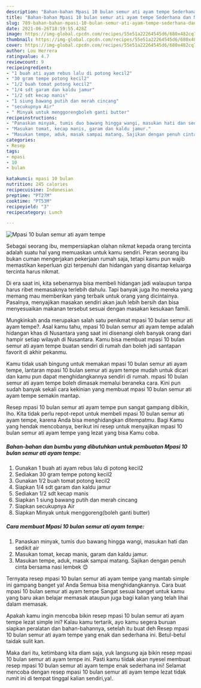 ```yaml
---
description: "Bahan-bahan Mpasi 10 bulan semur ati ayam tempe Sederhana dan Mudah Dibuat"
title: "Bahan-bahan Mpasi 10 bulan semur ati ayam tempe Sederhana dan Mudah Dibuat"
slug: 789-bahan-bahan-mpasi-10-bulan-semur-ati-ayam-tempe-sederhana-dan-mudah-dibuat
date: 2021-06-26T18:59:55.428Z
image: https://img-global.cpcdn.com/recipes/55e51a22264545d6/680x482cq70/mpasi-10-bulan-semur-ati-ayam-tempe-foto-resep-utama.jpg
thumbnail: https://img-global.cpcdn.com/recipes/55e51a22264545d6/680x482cq70/mpasi-10-bulan-semur-ati-ayam-tempe-foto-resep-utama.jpg
cover: https://img-global.cpcdn.com/recipes/55e51a22264545d6/680x482cq70/mpasi-10-bulan-semur-ati-ayam-tempe-foto-resep-utama.jpg
author: Lou Herrera
ratingvalue: 4.7
reviewcount: 9
recipeingredient:
- "1 buah ati ayam rebus lalu di potong kecil2"
- "30 gram tempe potong kecil2"
- "1/2 buah tomat potong kecil2"
- "1/4 sdt garam dan kaldu jamur"
- "1/2 sdt kecap manis"
- "1 siung bawang putih dan merah cincang"
- "secukupnya Air"
- " Minyak untuk menggorengboleh ganti butter"
recipeinstructions:
- "Panaskan minyak, tumis duo bawang hingga wangi, masukan hati dan sedikit air"
- "Masukan tomat, kecap manis, garam dan kaldu jamur."
- "Masukan tempe, aduk, masak sampai matang. Sajikan dengan penuh cinta bersama nasi lembek 😊"
categories:
- Resep
tags:
- mpasi
- 10
- bulan

katakunci: mpasi 10 bulan 
nutrition: 245 calories
recipecuisine: Indonesian
preptime: "PT27M"
cooktime: "PT53M"
recipeyield: "3"
recipecategory: Lunch

---
```



![Mpasi 10 bulan semur ati ayam tempe](https://img-global.cpcdn.com/recipes/55e51a22264545d6/680x482cq70/mpasi-10-bulan-semur-ati-ayam-tempe-foto-resep-utama.jpg)

Sebagai seorang ibu, mempersiapkan olahan nikmat kepada orang tercinta adalah suatu hal yang memuaskan untuk kamu sendiri. Peran seorang ibu bukan cuman mengerjakan pekerjaan rumah saja, tetapi kamu pun wajib memastikan keperluan gizi terpenuhi dan hidangan yang disantap keluarga tercinta harus nikmat.

Di era  saat ini, kita sebenarnya bisa membeli hidangan jadi walaupun tanpa harus ribet memasaknya terlebih dahulu. Tapi banyak juga lho mereka yang memang mau memberikan yang terbaik untuk orang yang dicintainya. Pasalnya, menyajikan masakan sendiri akan jauh lebih bersih dan bisa menyesuaikan makanan tersebut sesuai dengan masakan kesukaan famili. 



Mungkinkah anda merupakan salah satu penikmat mpasi 10 bulan semur ati ayam tempe?. Asal kamu tahu, mpasi 10 bulan semur ati ayam tempe adalah hidangan khas di Nusantara yang saat ini disenangi oleh banyak orang dari hampir setiap wilayah di Nusantara. Kamu bisa membuat mpasi 10 bulan semur ati ayam tempe buatan sendiri di rumah dan boleh jadi santapan favorit di akhir pekanmu.

Kamu tidak usah bingung untuk memakan mpasi 10 bulan semur ati ayam tempe, lantaran mpasi 10 bulan semur ati ayam tempe mudah untuk dicari dan kamu pun dapat menghidangkannya sendiri di rumah. mpasi 10 bulan semur ati ayam tempe boleh dimasak memalui beraneka cara. Kini pun sudah banyak sekali cara kekinian yang membuat mpasi 10 bulan semur ati ayam tempe semakin mantap.

Resep mpasi 10 bulan semur ati ayam tempe pun sangat gampang dibikin, lho. Kita tidak perlu repot-repot untuk membeli mpasi 10 bulan semur ati ayam tempe, karena Anda bisa menghidangkan ditempatmu. Bagi Kamu yang hendak mencobanya, berikut ini resep untuk menyajikan mpasi 10 bulan semur ati ayam tempe yang lezat yang bisa Kamu coba.

<!--inarticleads1-->

##### Bahan-bahan dan bumbu yang dibutuhkan untuk pembuatan Mpasi 10 bulan semur ati ayam tempe:

1. Gunakan 1 buah ati ayam rebus lalu di potong kecil2
1. Sediakan 30 gram tempe potong kecil2
1. Gunakan 1/2 buah tomat potong kecil2
1. Siapkan 1/4 sdt garam dan kaldu jamur
1. Sediakan 1/2 sdt kecap manis
1. Siapkan 1 siung bawang putih dan merah cincang
1. Siapkan secukupnya Air
1. Siapkan  Minyak untuk menggoreng(boleh ganti butter)




<!--inarticleads2-->

##### Cara membuat Mpasi 10 bulan semur ati ayam tempe:

1. Panaskan minyak, tumis duo bawang hingga wangi, masukan hati dan sedikit air
1. Masukan tomat, kecap manis, garam dan kaldu jamur.
1. Masukan tempe, aduk, masak sampai matang. Sajikan dengan penuh cinta bersama nasi lembek 😊




Ternyata resep mpasi 10 bulan semur ati ayam tempe yang mantab simple ini gampang banget ya! Anda Semua bisa menghidangkannya. Cara buat mpasi 10 bulan semur ati ayam tempe Sangat sesuai banget untuk kamu yang baru akan belajar memasak ataupun juga bagi kalian yang telah lihai dalam memasak.

Apakah kamu ingin mencoba bikin resep mpasi 10 bulan semur ati ayam tempe lezat simple ini? Kalau kamu tertarik, ayo kamu segera buruan siapkan peralatan dan bahan-bahannya, setelah itu buat deh Resep mpasi 10 bulan semur ati ayam tempe yang enak dan sederhana ini. Betul-betul taidak sulit kan. 

Maka dari itu, ketimbang kita diam saja, yuk langsung aja bikin resep mpasi 10 bulan semur ati ayam tempe ini. Pasti kamu tiidak akan nyesel membuat resep mpasi 10 bulan semur ati ayam tempe enak sederhana ini! Selamat mencoba dengan resep mpasi 10 bulan semur ati ayam tempe lezat tidak rumit ini di tempat tinggal kalian sendiri,ya!.

